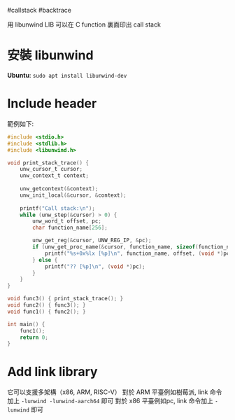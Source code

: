 #callstack  #backtrace

用 libunwind LIB 可以在 C function 裏面印出 call stack
# 安裝 libunwind
**Ubuntu**: `sudo apt install libunwind-dev`
# Include header 

範例如下:
``` c
#include <stdio.h>
#include <stdlib.h>
#include <libunwind.h>

void print_stack_trace() {
    unw_cursor_t cursor;
    unw_context_t context;
    
    unw_getcontext(&context);
    unw_init_local(&cursor, &context);
    
    printf("Call stack:\n");
    while (unw_step(&cursor) > 0) {
        unw_word_t offset, pc;
        char function_name[256];

        unw_get_reg(&cursor, UNW_REG_IP, &pc);
        if (unw_get_proc_name(&cursor, function_name, sizeof(function_name), &offset) == 0) {
            printf("%s+0x%lx [%p]\n", function_name, offset, (void *)pc);
        } else {
            printf("?? [%p]\n", (void *)pc);
        }
    }
}

void func3() { print_stack_trace(); }
void func2() { func3(); }
void func1() { func2(); }

int main() {
    func1();
    return 0;
}
```
# Add link library
它可以支援多架構（x86, ARM, RISC-V）
對於 ARM 平臺例如樹莓派, link 命令加上 
`-lunwind -lunwind-aarch64`
即可
對於 x86 平臺例如pc, link 命令加上 
`-lunwind`
即可